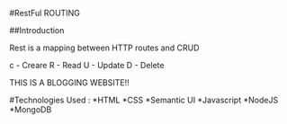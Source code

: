 #RestFul ROUTING

##Introduction

Rest is a mapping between HTTP routes and CRUD

c  -  Creare
R  -  Read
U  -  Update
D  -  Delete

THIS IS A BLOGGING WEBSITE!!

#Technologies Used :
*HTML
*CSS
*Semantic UI
*Javascript
*NodeJS
*MongoDB
